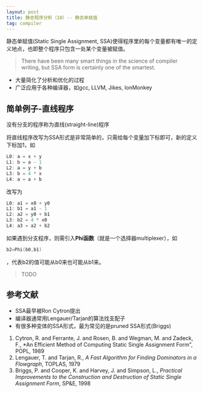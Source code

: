 ```yaml
---
layout: post
title: 静态程序分析（10）-- 静态单赋值
tag: compiler
---
```


静态单赋值(Static Single Assignment, SSA)使得程序里的每个变量都有唯一的定义地点，也即整个程序只包含一处某个变量被赋值。

> There have been many smart things in the science of compiler writing, but SSA form is certainly one of the smartest.

* 大量简化了分析和优化的过程
* 广泛应用于各种编译器，如gcc, LLVM, Jikes, IonMonkey

<!--more-->

## 简单例子-直线程序
没有分支的程序称为直线(straight-line)程序

将直线程序改写为SSA形式是非常简单的，只需给每个变量加下标即可，新的定义下标加1，如
```cpp
L0: a = x + y
L1: b = a - 1
L2: a = y + b
L3: b = 4 * x
L4: a = a + b
```

改写为
```cpp
L0: a1 = x0 + y0
L1: b1 = a1 - 1
L2: a2 = y0 + b1
L3: b2 = 4 * x0
L4: a3 = a2 + b2
```

如果遇到分支程序，则需引入**Phi函数**（就是一个选择器multiplexer），如
```cpp
b2=Phi(b0,b1)
```
，代表b2的值可能从b0来也可能从b1来。

> TODO

## 参考文献
* SSA最早被Ron Cytron提出
* 编译器通常用Lengauer/Tarjan的算法找支配子
* 有很多种变体的SSA形式，最为常见的是pruned SSA形式(Briggs)

1. Cytron, R. and Ferrante, J. and Rosen, B. and Wegman, M. and Zadeck, F., *An Efficient Method of Computing Static Single Assignment Form", POPL, 1989
2. Lengauer, T. and Tarjan, R., *A Fast Algorithm for Finding Dominators in a Flowgraph*, TOPLAS, 1979
3. Briggs, P. and Cooper, K. and Harvey, J. and Simpson, L., *Practical Improvements to the Construction and Destruction of Static Single Assignment Form*, SP&E, 1998